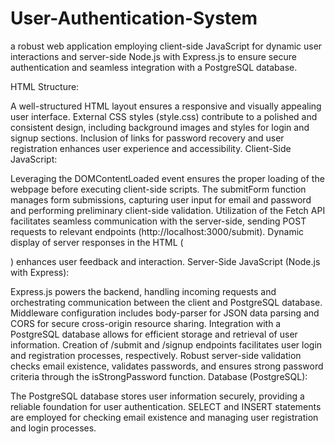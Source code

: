 # User-Authentication-System

a robust web application employing client-side JavaScript for dynamic user interactions and server-side Node.js with Express.js to ensure secure authentication and seamless integration with a PostgreSQL database.

HTML Structure:

A well-structured HTML layout ensures a responsive and visually appealing user interface.
External CSS styles (style.css) contribute to a polished and consistent design, including background images and styles for login and signup sections.
Inclusion of links for password recovery and user registration enhances user experience and accessibility.
Client-Side JavaScript:

Leveraging the DOMContentLoaded event ensures the proper loading of the webpage before executing client-side scripts.
The submitForm function manages form submissions, capturing user input for email and password and performing preliminary client-side validation.
Utilization of the Fetch API facilitates seamless communication with the server-side, sending POST requests to relevant endpoints (http://localhost:3000/submit).
Dynamic display of server responses in the HTML (<div id="result">) enhances user feedback and interaction.
Server-Side JavaScript (Node.js with Express):

Express.js powers the backend, handling incoming requests and orchestrating communication between the client and PostgreSQL database.
Middleware configuration includes body-parser for JSON data parsing and CORS for secure cross-origin resource sharing.
Integration with a PostgreSQL database allows for efficient storage and retrieval of user information.
Creation of /submit and /signup endpoints facilitates user login and registration processes, respectively.
Robust server-side validation checks email existence, validates passwords, and ensures strong password criteria through the isStrongPassword function.
Database (PostgreSQL):

The PostgreSQL database stores user information securely, providing a reliable foundation for user authentication.
SELECT and INSERT statements are employed for checking email existence and managing user registration and login processes.
